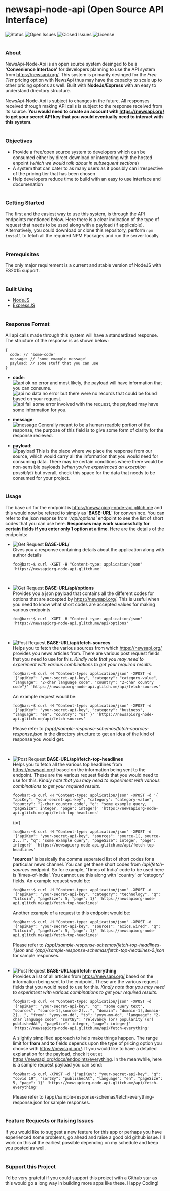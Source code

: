 # newsapi-node-api (Open Source API Interface)

![Status](https://img.shields.io/github/checks-status/sricharankrishnan/newsapiorg-node-api/master)
![Open Issues](https://img.shields.io/github/issues-raw/sricharankrishnan/newsapiorg-node-api)
![Closed Issues](https://img.shields.io/github/issues-closed-raw/sricharankrishnan/newsapiorg-node-api)
![License](https://img.shields.io/github/license/sricharankrishnan/newsapiorg-node-api)
<br/>
<br/>

### About

NewsApi-Node-Api is an open source system desinged to be a **'Convenience Interface'** for developers planning to use the API system from
<https://newsapi.org/>. This system is primarily desinged for the _Free Tier_ pricing option with NewsApi thus may have
the capacity to scale up to other pricing options as well. Built with **NodeJs/Express** with an easy to understand directory structure.

NewsApi-Node-Api is subject to changes in the future. All responses received through making API calls is subject to the response received from
its source. **You would need to create an account with <https://newsapi.org/> to get your secret API key that you would eventually need to interact
with this system**.<br/><br/>

### Objectives

- Provide a free/open source system to developers which can be consumed either by direct download or interacting with the hosted enpoint (_which
  we would talk about in subsequent sections_)
- A system that can cater to as many users as it possibly can irrespective of the pricing tier that has been chosen
- Help developers reduce time to build with an easy to use interface and documenation
  <br/><br/>

### Getting Started

The first and the easiest way to use this system, is through the API endpoints mentioned below. Here there is a clear indication of the type of request that needs to be used along with a payload (if applicable). Alternatively, you could download or clone this repository, perform `npm install` to fetch all the required NPM Packages and run the server locally.<br/><br/>

### Prerequisites

The only major requirement is a current and stable version of NodeJS with ES2015 support.
<br/><br/>

### Built Using

- [NodeJS](https://nodejs.org/en/)
- [ExpressJS](https://expressjs.com/)
  <br/><br/>

### Response Format

All api calls made through this system will have a standardized response. The structure of the response is as shown below:

```
{
  code: // 'some-code'
  message: // 'some example message'
  payload: // some stuff that you can use
}
```

- **code**:<br/>
  ![api ok](https://img.shields.io/badge/code-api%20ok-green) no error and most likely, the payload will have information that you can consume.<br/>
  ![api no data](https://img.shields.io/badge/code-api%20no%20data-green) no error but there were no records that could be found based on your request.<br/>
  ![api fail](https://img.shields.io/badge/code-api%20fail-red) some error involved with the request, the payload may have some information for you.

- **message**:<br/>
  ![message](https://img.shields.io/badge/message-human%20readable%20information-blue) Generally meant to be a human readble portion of the response, the purpose of this field is to give some form of clarity for the response recieved.

- **payload**:<br/>
  ![payload](https://img.shields.io/badge/payload-%7B%7D-orange) This is the place where we place the response from our source, which would carry all the information that you would need for consuming data. There may be certain conditions where there would be non-sensible payloads (_when you've experienced an exception possibly!_) but overall, check this space for the data that needs to be consumed for your project.<br/><br/>

### Usage

The base url for the endpoint is <https://newsapiorg-node-api.glitch.me> and this would now be refered to simply as '**BASE-URL**' for convenince.
You can refer to the json respnse from _'/api/options'_ endpoint to see the list of short codes that you can use here. **Responses may
work successfully for certain fields if you enter only 1 option at a time**. Here are the details of the endpoints:

- ![Get Request](https://img.shields.io/badge/method-get-orange) **BASE-URL/**<br/>
  Gives you a response containing details about the application along with author details
  ```console
  foo@bar:~$ curl -XGET -H "Content-type: application/json" 'https://newsapiorg-node-api.glitch.me'
  ```
  <br/>
- ![Get Request](https://img.shields.io/badge/method-get-orange) **BASE-URL/api/options**<br/>
  Provides you a json payload that contains all the different codes for options that are accepted by <https://newsapi.org/>. This is useful when you need to know
  what short codes are accepted values for making various endpoints
  ```console
  foo@bar:~$ curl -XGET -H "Content-type: application/json" 'https://newsapiorg-node-api.glitch.me/api/options'
  ```
  <br/>
- ![Post Request](https://img.shields.io/badge/method-post-orange) **BASE-URL/api/fetch-sources**<br/>
  Helps you to fetch the various sources from which <https://newsapi.org/> provides you news articles from. There are various post request fields that you need
  to use for this. _Kindly note that you may need to experiment with various combinations to get your required results_.

  ```console
  foo@bar:~$ curl -H "Content-type: application/json" -XPOST -d '{"apiKey": "your-secret-api-key", "category": "category-value", "language": "2-char language code", "country": "2-char country code"}' 'https://newsapiorg-node-api.glitch.me/api/fetch-sources'
  ```

  An example request would be:

  ```console
  foo@bar:~$ curl -H "Content-type: application/json" -XPOST -d '{"apiKey": "your-secret-api-key", "category": "business", "language": "en", "country": "us" }' 'https://newsapiorg-node-api.glitch.me/api/fetch-sources'
  ```

  Please refer to _{app}/sample-response-schemas/fetch-sources-response.json_ in the directory structure to get an idea of the kind of response you would get.

  <br/>

- ![Post Request](https://img.shields.io/badge/method-post-orange) **BASE-URL/api/fetch-top-headlines**<br/>
  Helps you to fetch all the various top headlines from <https://newsapi.org/> based on the information being sent to the endpoint. These are the various
  request fields that you would need to use for this. _Kindly note that you may need to experiment with various combinations to get your required results_.
  ```console
  foo@bar:~$ curl -H "Content-type: application/json" -XPOST -d '{ "apiKey": "your-secret-api-key", "category": "category-value", "country": "2-char country code", "q": "some example query, "pageSize": integer, "page": integer}' 'https://newsapiorg-node-api.glitch.me/api/fetch-top-headlines'
  ```
  (or)
  ```console
  foo@bar:~$ curl -H "Content-type: application/json" -XPOST -d '{"apiKey": "your-secret-api-key", "sources": "source-1[, source-2...]", "q": "some example query", "pageSize": integer, "page": integer}' 'https://newsapiorg-node-api.glitch.me/api/fetch-top-headlines'
  ```
  **'sources'** is basically the comma seperated list of short codes for a particular news channel. You can get these short codes from _/api/fetch-sources_
  endpoint. So for example, 'Times of India' code to be used here is 'times-of-india'. You cannot use this along with 'country' or 'category' fields.
  An example request would be:
  ```console
  foo@bar:~$ curl -H "Content-type: application/json" -XPOST -d '{"apiKey": "your-secret-api-key", "category": "technology", "q": "bitcoin", "pageSize": 5, "page": 1}' 'https://newsapiorg-node-api.glitch.me/api/fetch-top-headlines'
  ```
  Another example of a request to this endpoint would be:
  ```console
  foo@bar:~$ curl -H "Content-type: application/json" -XPOST -d '{"apiKey": "your-secret-api-key", "sources": "axios,wired", "q": "bitcoin", "pageSize": 5, "page": 1}' 'https://newsapiorg-node-api.glitch.me/api/fetch-top-headlines'
  ```
  Please refer to _{app}/sample-response-schemas/fetch-top-headlines-1.json_ and _{app}/sample-response-schemas/fetch-top-headlines-2.json_ for sample
  responses.<br/><br/>
- ![Post Request](https://img.shields.io/badge/method-post-orange) **BASE-URL/api/fetch-everything**<br/>
  Provides a list of all articles from <https://newsapi.org/> based on the information being sent to the endpoint. These are the various
  request fields that you would need to use for this. _Kindly note that you may need to experiment with various combinations to get your required results_.
  ```console
  foo@bar:~$ curl -H "Content-type: application/json" -XPOST -d '{"apiKey": "your-secret-api-key", "q": "some query text", "sources": "source-1[,source-2]...", "domain": "domain-1[,domain-2]...", "from": "yyyy-mm-dd", "to": "yyyy-mm-dd", "language": "2-char language code", "sortBy": "relevancy (or) popularity (or) publishedAt", "pageSize": integer, "page": integer}' 'https://newsapiorg-node-api.glitch.me/api/fetch-everything'
  ```
  A slightly simplified approach to help make things happen. The range limit for **from** and **to** fields depends upon the type of pricing option you choose
  with <https://newsapi.org/>. If you would like to have a detailed explanation for the payload, check it out at <https://newsapi.org/docs/endpoints/everything>.
  In the meanwhile, here is a sample request payload you can send:
  ```console
  foo@bar:~$ curl -XPOST -d '{"apiKey": "your-secret-api-key", "q": "covid 19", "sortBy": "publishedAt", "language": "en", "pageSize": 5, "page": 1}' 'https://newsapiorg-node-api.glitch.me/api/fetch-everything'
  ```
  Please refer to {app}/sample-response-schemas/fetch-everything-response.json for sample responses.
  <br/><br/>

### Feature Requests or Raising Issues

If you would like to suggest a new feature for this app or perhaps you have experienced some problems, go ahead and raise a good old github issue.
I'll work on this at the earliest possible depending on my schedule and keep you posted as well.
<br/><br/>

### Support this Project

I'd be very grateful if you could support this project with a Github star as this would go a long way in building more apps like these.
Happy Coding!

